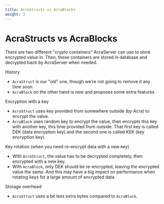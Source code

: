 ```yaml
---
title: AcraStructs vs AcraBlocks
weight: 3
---
```


# AcraStructs vs AcraBlocks

There are two different "crypto containers" AcraServer can use to store encrypted value in.
Then, these containers are stored in database and decrypted back by AcraServer when needed.

History
* `AcraStruct` is our "old" one, though we're not going to remove it any time soon.
* `AcraBlock` on the other hand is new and proposes some extra features.

Encryption with a key
* `AcraStruct` uses key provided from somewhere outside (by Acra) to encrypt the value.
* `AcraBlock` uses random key to encrypt the value, then encrypts this key with another key, this time provided from outside.
  That first key is called DEK (data encryption key) and the second one is called KEK (key encryption key).

Key rotation (when you need re-encrypt data with a new key)
* With `AcraStruct`, the value has to be decrypted completely, then encrypted with a new key.
* With `AcraBlock`, only DEK should be re-encrypted, leaving the encrypted value the same.
  And this may have a big impact on performance when rotating keys for a large amount of encrypted data.

Storage overhead
* `AcraStruct` uses a bit less extra bytes compared to `AcraBlock`.
  <!-- How much? -->

